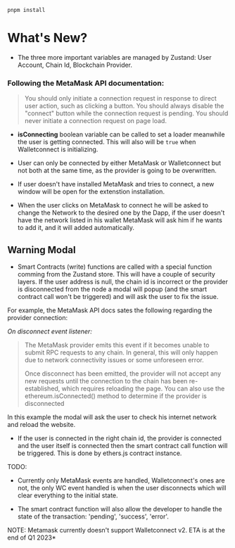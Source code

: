 ```bach
pnpm install
```
# What's New?

- The three more important variables are managed by Zustand: User Account, Chain Id, Blockchain Provider.

### Following the MetaMask API documentation:
>You should only initiate a connection request in response to direct user action, such as clicking a button. You should always disable the "connect" button while the connection request is pending. You should never initiate a connection request on page load.

- **isConnecting** boolean variable can be called to set a loader meanwhile the user is getting connected.
 This will also will be `true` when Walletconnect is initializing.

 - User can only be connected by either MetaMask or Walletconnect but not both at the same time, as the provider is going to be overwritten.

 - If user doesn't have installed MetaMask and tries to connect, a new window will be open for the extenstion installation.

 - When the user clicks on MetaMask to connect he will be asked to change the Network to the desired one by the Dapp, if the user doesn't have the network listed in his wallet MetaMask will ask him if he wants to add it, and it will added automatically.

 ## Warning Modal

 - Smart Contracts (write) functions are called with a special function comming from the Zustand store. This will have a couple of security layers. If the user address is null, the chain id is incorrect or the provider is disconnected from the node a modal will popup (and the smart contract call won't be triggered) and will ask the user to fix the issue. 

 For example, the MetaMask API docs sates the following regarding the provider connection:

 *On disconnect event listener:*
>The MetaMask provider emits this event if it becomes unable to submit RPC requests to any chain. In general, this will only happen due to network connectivity issues or some unforeseen error.
>
>Once disconnect has been emitted, the provider will not accept any new requests until the connection to the chain has been re-established, which requires reloading the page. You can also use the ethereum.isConnected() method to determine if the provider is disconnected

In this example the modal will ask the user to check his internet network and reload the website.

- If the user is connected in the right chain id, the provider is connected and the user itself is connected then the smart contract call function will be triggered. This is done by ethers.js contract instance.

TODO:
- Currently only MetaMask events are handled, Walletconnect's ones are not, the only WC event handled is when the user disconnects which will clear everything to the initial state.

- The smart contract function will also allow the developer to handle the state of the transaction: 'pending', 'success', 'error'.

NOTE: Metamask currently doesn't support Walletconnect v2. ETA is at the end of Q1 2023*